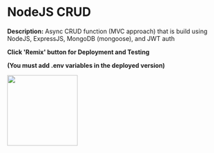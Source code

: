 # NodeJS CRUD

**Description:** Async CRUD function (MVC approach) that is build using NodeJS, ExpressJS, MongoDB (mongoose), and JWT auth

**Click 'Remix' button for Deployment and Testing**

**(You must add .env variables in the deployed version)**

[<img src="https://cdn.gomix.com/2bdfb3f8-05ef-4035-a06e-2043962a3a13%2Fremix-button.svg" width="163px" />](https://glitch.com/edit/#!/import/github/christianlepio/nodeJS-CRUD)